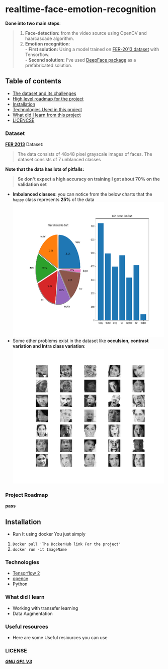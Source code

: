# realtime-face-emotion-recognition
__Done into two main steps__:         
> 1. __Face-detection:__ from the video source using OpenCV and haarcascade algorithm.
> 2. __Emotion recognition:__              
    - __First solution:__ Using a model trained on [FER-2013 dataset](https://www.kaggle.com/msambare/fer2013) with Tensorflow.         
    - __Second solution:__ I've used [DeepFace package](https://github.com/serengil/deepface) as a prefabricated solution.      

## Table of contents
- [The dataset and its challenges](#dataset)
- [High level roadmap for the project](#project-roadmap)
- [Installation](#installation)
- [Technologies Used in this project](#technologies)
- [What did I learn from this project](#what-did-i-learn)
- [LICENCSE](#license)

### Dataset
[__FER 2013__](https://www.kaggle.com/msambare/fer2013) Dataset:
> The data consists of 48x48 pixel grayscale images of faces. The dataset consists of 7 unblanced classes    

__Note that the data has lots of pitfalls:__ 
> __So don't expect a high accuracy on training I got about 70% on the validation set__

- __Imbalanced classes__: you can notice from the below charts that the `happy` class represents __25%__ of the data               
    <img src="./assets/imbalncing_charts.png" alt="imbalanced" width="750" height="427"/>
- Some other problems exist in the dataset like __occulsion, contrast variation and Intra class variation__:
    <img src="./assets/sample_imgs_fer2013.png" alt="imbalanced" width="750" height="427"/>

### Project Roadmap
__pass__

## Installation
- Run It using docker You just simply 

1. `Docker pull 'The DockerHub link For the project'`
1. `docker run -it ImageName`

### Technologies 
- [Tensorflow 2](https://github.com/tensorflow/tensorflow)
- [opencv](https://github.com/opencv)
- Python

### What did I learn
- Working with transefer learning 
- Data Augmentation

### Useful resources
- Here are some Useful resiources you can use
### LICENSE
[***GNU GPL V3***](./LICENSE)
